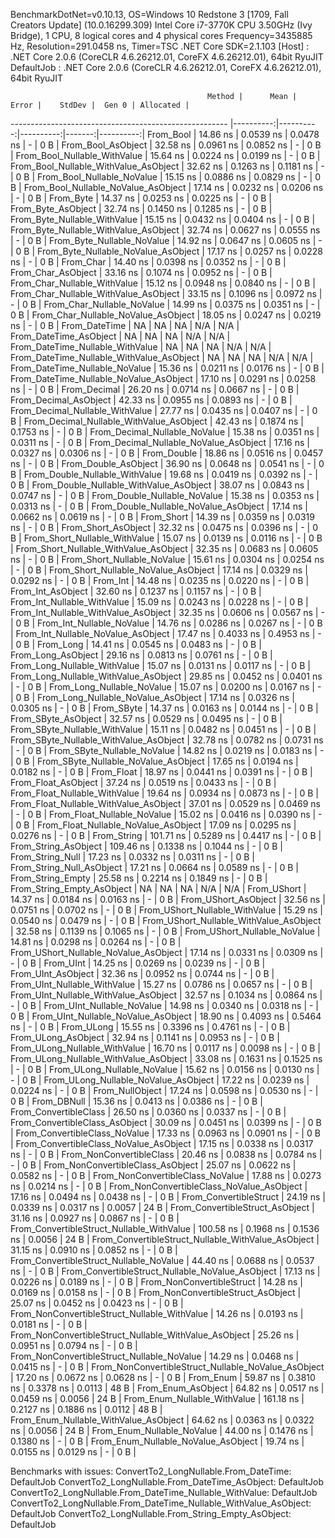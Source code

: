 
BenchmarkDotNet=v0.10.13, OS=Windows 10 Redstone 3 [1709, Fall Creators Update] (10.0.16299.309)
Intel Core i7-3770K CPU 3.50GHz (Ivy Bridge), 1 CPU, 8 logical cores and 4 physical cores
Frequency=3435885 Hz, Resolution=291.0458 ns, Timer=TSC
.NET Core SDK=2.1.103
  [Host]     : .NET Core 2.0.6 (CoreCLR 4.6.26212.01, CoreFX 4.6.26212.01), 64bit RyuJIT
  DefaultJob : .NET Core 2.0.6 (CoreCLR 4.6.26212.01, CoreFX 4.6.26212.01), 64bit RyuJIT


                                                Method |      Mean |     Error |    StdDev |  Gen 0 | Allocated |
------------------------------------------------------ |----------:|----------:|----------:|-------:|----------:|
                                             From_Bool |  14.86 ns | 0.0539 ns | 0.0478 ns |      - |       0 B |
                                    From_Bool_AsObject |  32.58 ns | 0.0961 ns | 0.0852 ns |      - |       0 B |
                          From_Bool_Nullable_WithValue |  15.64 ns | 0.0224 ns | 0.0199 ns |      - |       0 B |
                 From_Bool_Nullable_WithValue_AsObject |  32.62 ns | 0.1263 ns | 0.1181 ns |      - |       0 B |
                            From_Bool_Nullable_NoValue |  15.15 ns | 0.0886 ns | 0.0829 ns |      - |       0 B |
                   From_Bool_Nullable_NoValue_AsObject |  17.14 ns | 0.0232 ns | 0.0206 ns |      - |       0 B |
                                             From_Byte |  14.37 ns | 0.0253 ns | 0.0225 ns |      - |       0 B |
                                    From_Byte_AsObject |  32.74 ns | 0.1450 ns | 0.1285 ns |      - |       0 B |
                          From_Byte_Nullable_WithValue |  15.15 ns | 0.0432 ns | 0.0404 ns |      - |       0 B |
                 From_Byte_Nullable_WithValue_AsObject |  32.74 ns | 0.0627 ns | 0.0555 ns |      - |       0 B |
                            From_Byte_Nullable_NoValue |  14.92 ns | 0.0647 ns | 0.0605 ns |      - |       0 B |
                   From_Byte_Nullable_NoValue_AsObject |  17.17 ns | 0.0257 ns | 0.0228 ns |      - |       0 B |
                                             From_Char |  14.40 ns | 0.0398 ns | 0.0352 ns |      - |       0 B |
                                    From_Char_AsObject |  33.16 ns | 0.1074 ns | 0.0952 ns |      - |       0 B |
                          From_Char_Nullable_WithValue |  15.12 ns | 0.0948 ns | 0.0840 ns |      - |       0 B |
                 From_Char_Nullable_WithValue_AsObject |  33.15 ns | 0.1096 ns | 0.0972 ns |      - |       0 B |
                            From_Char_Nullable_NoValue |  14.99 ns | 0.0375 ns | 0.0351 ns |      - |       0 B |
                   From_Char_Nullable_NoValue_AsObject |  18.05 ns | 0.0247 ns | 0.0219 ns |      - |       0 B |
                                         From_DateTime |        NA |        NA |        NA |    N/A |       N/A |
                                From_DateTime_AsObject |        NA |        NA |        NA |    N/A |       N/A |
                      From_DateTime_Nullable_WithValue |        NA |        NA |        NA |    N/A |       N/A |
             From_DateTime_Nullable_WithValue_AsObject |        NA |        NA |        NA |    N/A |       N/A |
                        From_DateTime_Nullable_NoValue |  15.36 ns | 0.0211 ns | 0.0176 ns |      - |       0 B |
               From_DateTime_Nullable_NoValue_AsObject |  17.10 ns | 0.0291 ns | 0.0258 ns |      - |       0 B |
                                          From_Decimal |  26.20 ns | 0.0714 ns | 0.0667 ns |      - |       0 B |
                                 From_Decimal_AsObject |  42.33 ns | 0.0955 ns | 0.0893 ns |      - |       0 B |
                       From_Decimal_Nullable_WithValue |  27.77 ns | 0.0435 ns | 0.0407 ns |      - |       0 B |
              From_Decimal_Nullable_WithValue_AsObject |  42.43 ns | 0.1874 ns | 0.1753 ns |      - |       0 B |
                         From_Decimal_Nullable_NoValue |  15.38 ns | 0.0351 ns | 0.0311 ns |      - |       0 B |
                From_Decimal_Nullable_NoValue_AsObject |  17.16 ns | 0.0327 ns | 0.0306 ns |      - |       0 B |
                                           From_Double |  18.86 ns | 0.0516 ns | 0.0457 ns |      - |       0 B |
                                  From_Double_AsObject |  36.90 ns | 0.0648 ns | 0.0541 ns |      - |       0 B |
                        From_Double_Nullable_WithValue |  19.68 ns | 0.0419 ns | 0.0392 ns |      - |       0 B |
               From_Double_Nullable_WithValue_AsObject |  38.07 ns | 0.0843 ns | 0.0747 ns |      - |       0 B |
                          From_Double_Nullable_NoValue |  15.38 ns | 0.0353 ns | 0.0313 ns |      - |       0 B |
                 From_Double_Nullable_NoValue_AsObject |  17.14 ns | 0.0662 ns | 0.0619 ns |      - |       0 B |
                                            From_Short |  14.39 ns | 0.0359 ns | 0.0319 ns |      - |       0 B |
                                   From_Short_AsObject |  32.32 ns | 0.0475 ns | 0.0396 ns |      - |       0 B |
                         From_Short_Nullable_WithValue |  15.07 ns | 0.0139 ns | 0.0116 ns |      - |       0 B |
                From_Short_Nullable_WithValue_AsObject |  32.35 ns | 0.0683 ns | 0.0605 ns |      - |       0 B |
                           From_Short_Nullable_NoValue |  15.61 ns | 0.0304 ns | 0.0254 ns |      - |       0 B |
                  From_Short_Nullable_NoValue_AsObject |  17.14 ns | 0.0329 ns | 0.0292 ns |      - |       0 B |
                                              From_Int |  14.48 ns | 0.0235 ns | 0.0220 ns |      - |       0 B |
                                     From_Int_AsObject |  32.60 ns | 0.1237 ns | 0.1157 ns |      - |       0 B |
                           From_Int_Nullable_WithValue |  15.09 ns | 0.0243 ns | 0.0228 ns |      - |       0 B |
                  From_Int_Nullable_WithValue_AsObject |  32.35 ns | 0.0606 ns | 0.0567 ns |      - |       0 B |
                             From_Int_Nullable_NoValue |  14.76 ns | 0.0286 ns | 0.0267 ns |      - |       0 B |
                    From_Int_Nullable_NoValue_AsObject |  17.47 ns | 0.4033 ns | 0.4953 ns |      - |       0 B |
                                             From_Long |  14.41 ns | 0.0545 ns | 0.0483 ns |      - |       0 B |
                                    From_Long_AsObject |  29.16 ns | 0.0813 ns | 0.0761 ns |      - |       0 B |
                          From_Long_Nullable_WithValue |  15.07 ns | 0.0131 ns | 0.0117 ns |      - |       0 B |
                 From_Long_Nullable_WithValue_AsObject |  29.85 ns | 0.0452 ns | 0.0401 ns |      - |       0 B |
                            From_Long_Nullable_NoValue |  15.07 ns | 0.0200 ns | 0.0167 ns |      - |       0 B |
                   From_Long_Nullable_NoValue_AsObject |  17.14 ns | 0.0326 ns | 0.0305 ns |      - |       0 B |
                                            From_SByte |  14.37 ns | 0.0163 ns | 0.0144 ns |      - |       0 B |
                                   From_SByte_AsObject |  32.57 ns | 0.0529 ns | 0.0495 ns |      - |       0 B |
                         From_SByte_Nullable_WithValue |  15.11 ns | 0.0482 ns | 0.0451 ns |      - |       0 B |
                From_SByte_Nullable_WithValue_AsObject |  32.78 ns | 0.0782 ns | 0.0731 ns |      - |       0 B |
                           From_SByte_Nullable_NoValue |  14.82 ns | 0.0219 ns | 0.0183 ns |      - |       0 B |
                  From_SByte_Nullable_NoValue_AsObject |  17.65 ns | 0.0194 ns | 0.0182 ns |      - |       0 B |
                                            From_Float |  18.97 ns | 0.0441 ns | 0.0391 ns |      - |       0 B |
                                   From_Float_AsObject |  37.24 ns | 0.0519 ns | 0.0433 ns |      - |       0 B |
                         From_Float_Nullable_WithValue |  19.64 ns | 0.0934 ns | 0.0873 ns |      - |       0 B |
                From_Float_Nullable_WithValue_AsObject |  37.01 ns | 0.0529 ns | 0.0469 ns |      - |       0 B |
                           From_Float_Nullable_NoValue |  15.02 ns | 0.0416 ns | 0.0390 ns |      - |       0 B |
                  From_Float_Nullable_NoValue_AsObject |  17.09 ns | 0.0295 ns | 0.0276 ns |      - |       0 B |
                                           From_String | 101.71 ns | 0.5289 ns | 0.4417 ns |      - |       0 B |
                                  From_String_AsObject | 109.46 ns | 0.1338 ns | 0.1044 ns |      - |       0 B |
                                      From_String_Null |  17.23 ns | 0.0332 ns | 0.0311 ns |      - |       0 B |
                             From_String_Null_AsObject |  17.21 ns | 0.0664 ns | 0.0589 ns |      - |       0 B |
                                     From_String_Empty |  25.58 ns | 0.2214 ns | 0.1849 ns |      - |       0 B |
                            From_String_Empty_AsObject |        NA |        NA |        NA |    N/A |       N/A |
                                           From_UShort |  14.37 ns | 0.0184 ns | 0.0163 ns |      - |       0 B |
                                  From_UShort_AsObject |  32.56 ns | 0.0751 ns | 0.0702 ns |      - |       0 B |
                        From_UShort_Nullable_WithValue |  15.29 ns | 0.0540 ns | 0.0479 ns |      - |       0 B |
               From_UShort_Nullable_WithValue_AsObject |  32.58 ns | 0.1139 ns | 0.1065 ns |      - |       0 B |
                          From_UShort_Nullable_NoValue |  14.81 ns | 0.0298 ns | 0.0264 ns |      - |       0 B |
                 From_UShort_Nullable_NoValue_AsObject |  17.14 ns | 0.0331 ns | 0.0309 ns |      - |       0 B |
                                             From_UInt |  14.25 ns | 0.0269 ns | 0.0239 ns |      - |       0 B |
                                    From_UInt_AsObject |  32.36 ns | 0.0952 ns | 0.0744 ns |      - |       0 B |
                          From_UInt_Nullable_WithValue |  15.27 ns | 0.0786 ns | 0.0657 ns |      - |       0 B |
                 From_UInt_Nullable_WithValue_AsObject |  32.57 ns | 0.1034 ns | 0.0864 ns |      - |       0 B |
                            From_UInt_Nullable_NoValue |  14.98 ns | 0.0340 ns | 0.0318 ns |      - |       0 B |
                   From_UInt_Nullable_NoValue_AsObject |  18.90 ns | 0.4093 ns | 0.5464 ns |      - |       0 B |
                                            From_ULong |  15.55 ns | 0.3396 ns | 0.4761 ns |      - |       0 B |
                                   From_ULong_AsObject |  32.94 ns | 0.1141 ns | 0.0953 ns |      - |       0 B |
                         From_ULong_Nullable_WithValue |  16.70 ns | 0.0117 ns | 0.0098 ns |      - |       0 B |
                From_ULong_Nullable_WithValue_AsObject |  33.08 ns | 0.1631 ns | 0.1525 ns |      - |       0 B |
                           From_ULong_Nullable_NoValue |  15.62 ns | 0.0156 ns | 0.0130 ns |      - |       0 B |
                  From_ULong_Nullable_NoValue_AsObject |  17.22 ns | 0.0239 ns | 0.0224 ns |      - |       0 B |
                                       From_NullObject |  17.24 ns | 0.0598 ns | 0.0530 ns |      - |       0 B |
                                           From_DBNull |  15.36 ns | 0.0413 ns | 0.0386 ns |      - |       0 B |
                                 From_ConvertibleClass |  26.50 ns | 0.0360 ns | 0.0337 ns |      - |       0 B |
                        From_ConvertibleClass_AsObject |  30.09 ns | 0.0451 ns | 0.0399 ns |      - |       0 B |
                         From_ConvertibleClass_NoValue |  17.33 ns | 0.0963 ns | 0.0901 ns |      - |       0 B |
                From_ConvertibleClass_NoValue_AsObject |  17.15 ns | 0.0338 ns | 0.0317 ns |      - |       0 B |
                              From_NonConvertibleClass |  20.46 ns | 0.0838 ns | 0.0784 ns |      - |       0 B |
                     From_NonConvertibleClass_AsObject |  25.07 ns | 0.0622 ns | 0.0582 ns |      - |       0 B |
                      From_NonConvertibleClass_NoValue |  17.88 ns | 0.0273 ns | 0.0214 ns |      - |       0 B |
             From_NonConvertibleClass_NoValue_AsObject |  17.16 ns | 0.0494 ns | 0.0438 ns |      - |       0 B |
                                From_ConvertibleStruct |  24.19 ns | 0.0339 ns | 0.0317 ns | 0.0057 |      24 B |
                       From_ConvertibleStruct_AsObject |  31.16 ns | 0.0927 ns | 0.0867 ns |      - |       0 B |
             From_ConvertibleStruct_Nullable_WithValue | 100.58 ns | 0.1968 ns | 0.1536 ns | 0.0056 |      24 B |
    From_ConvertibleStruct_Nullable_WithValue_AsObject |  31.15 ns | 0.0910 ns | 0.0852 ns |      - |       0 B |
               From_ConvertibleStruct_Nullable_NoValue |  44.40 ns | 0.0688 ns | 0.0537 ns |      - |       0 B |
      From_ConvertibleStruct_Nullable_NoValue_AsObject |  17.13 ns | 0.0226 ns | 0.0189 ns |      - |       0 B |
                             From_NonConvertibleStruct |  14.28 ns | 0.0169 ns | 0.0158 ns |      - |       0 B |
                    From_NonConvertibleStruct_AsObject |  25.07 ns | 0.0452 ns | 0.0423 ns |      - |       0 B |
          From_NonConvertibleStruct_Nullable_WithValue |  14.26 ns | 0.0193 ns | 0.0181 ns |      - |       0 B |
 From_NonConvertibleStruct_Nullable_WithValue_AsObject |  25.26 ns | 0.0951 ns | 0.0794 ns |      - |       0 B |
            From_NonConvertibleStruct_Nullable_NoValue |  14.29 ns | 0.0468 ns | 0.0415 ns |      - |       0 B |
   From_NonConvertibleStruct_Nullable_NoValue_AsObject |  17.20 ns | 0.0672 ns | 0.0628 ns |      - |       0 B |
                                             From_Enum |  59.87 ns | 0.3810 ns | 0.3378 ns | 0.0113 |      48 B |
                                    From_Enum_AsObject |  64.82 ns | 0.0517 ns | 0.0459 ns | 0.0056 |      24 B |
                          From_Enum_Nullable_WithValue | 161.18 ns | 0.2127 ns | 0.1886 ns | 0.0112 |      48 B |
                 From_Enum_Nullable_WithValue_AsObject |  64.62 ns | 0.0363 ns | 0.0322 ns | 0.0056 |      24 B |
                            From_Enum_Nullable_NoValue |  44.00 ns | 0.1476 ns | 0.1380 ns |      - |       0 B |
                   From_Enum_Nullable_NoValue_AsObject |  19.74 ns | 0.0155 ns | 0.0129 ns |      - |       0 B |

Benchmarks with issues:
  ConvertTo2_LongNullable.From_DateTime: DefaultJob
  ConvertTo2_LongNullable.From_DateTime_AsObject: DefaultJob
  ConvertTo2_LongNullable.From_DateTime_Nullable_WithValue: DefaultJob
  ConvertTo2_LongNullable.From_DateTime_Nullable_WithValue_AsObject: DefaultJob
  ConvertTo2_LongNullable.From_String_Empty_AsObject: DefaultJob
